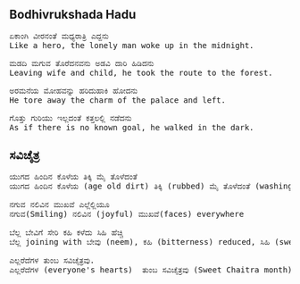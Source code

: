 ## Bodhivrukshada Hadu
<pre>
ಏಕಾಂಗಿ ವೀರನಂತೆ ಮಧ್ಯರಾತ್ರಿ ಎದ್ದನು
Like a hero, the lonely man woke up in the midnight.

ಮಡದಿ ಮಗುವ ತೊರೆದನವನು ಅಡವಿ ದಾರಿ ಹಿಡಿದನು
Leaving wife and child, he took the route to the forest.

ಅರಮನೆಯ ಮೋಹವನ್ನು ಹರಿದುಹಾಕಿ ಹೋದನು
He tore away the charm of the palace and left.

ಗೊತ್ತು ಗುರಿಯು ಇಲ್ಲದಂತೆ ಕತ್ತಲಲ್ಲಿ ನಡೆದನು
As if there is no known goal, he walked in the dark.
</pre>

## ಸವಿಚೈತ್ರ
<pre>
ಯುಗದ ಹಿಂದಿನ ಕೊಳೆಯ ತಿಕ್ಕಿ ಮೈ ತೊಳೆದಂತೆ
ಯುಗದ ಹಿಂದಿನ ಕೊಳೆಯ (age old dirt) ತಿಕ್ಕಿ (rubbed) ಮೈ ತೊಳೆದಂತೆ (washing the body)

ನಗುವ ನಲಿವಿನ ಮುಖವೆ ಎಲ್ಲೆಲ್ಲಿಯೂ
ನಗುವ(Smiling) ನಲಿವಿನ (joyful) ಮುಖವೆ(faces) everywhere

ಬೆಲ್ಲ ಬೇವಿಗೆ ಸೇರಿ ಕಹಿ ಕಳೆದು ಸಿಹಿ ಹೆಚ್ಚಿ
ಬೆಲ್ಲ joining with ಬೇವು (neem), ಕಹಿ (bitterness) reduced, ಸಿಹಿ (sweetness) increased

ಎಲ್ಲರೆದೆಗಳ ತುಂಬ ಸವಿಚೈತ್ರವು.
ಎಲ್ಲರೆದೆಗಳ (everyone's hearts)  ತುಂಬ ಸವಿಚೈತ್ರವು (Sweet Chaitra month)
</pre>
